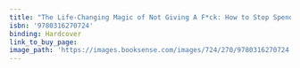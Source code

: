 ```yaml
---
title: "The Life-Changing Magic of Not Giving A F*ck: How to Stop Spending Time You Don't Have with People You Don't Like Doing Things You Don't Want to Do"
isbn: '9780316270724'
binding: Hardcover
link_to_buy_page:
image_path: 'https://images.booksense.com/images/724/270/9780316270724.jpg'
---
```



